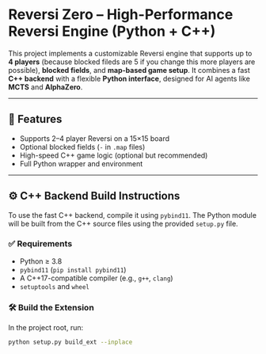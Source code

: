 # Reversi Zero – High-Performance Reversi Engine (Python + C++)

This project implements a customizable Reversi engine that supports up to **4 players** (because blocked fileds are 5 if you change this more players are possible), **blocked fields**, and **map-based game setup**. It combines a fast **C++ backend** with a flexible **Python interface**, designed for AI agents like **MCTS** and **AlphaZero**.

---

## 🔧 Features

- Supports 2–4 player Reversi on a 15×15 board
- Optional blocked fields (`-` in `.map` files)
- High-speed C++ game logic (optional but recommended)
- Full Python wrapper and environment

---

## ⚙️ C++ Backend Build Instructions

To use the fast C++ backend, compile it using `pybind11`. The Python module will be built from the C++ source files using the provided `setup.py` file.

### ✅ Requirements

- Python ≥ 3.8
- `pybind11` (`pip install pybind11`)
- A C++17-compatible compiler (e.g., `g++`, `clang`)
- `setuptools` and `wheel`

### 🛠 Build the Extension

In the project root, run:

```bash
python setup.py build_ext --inplace